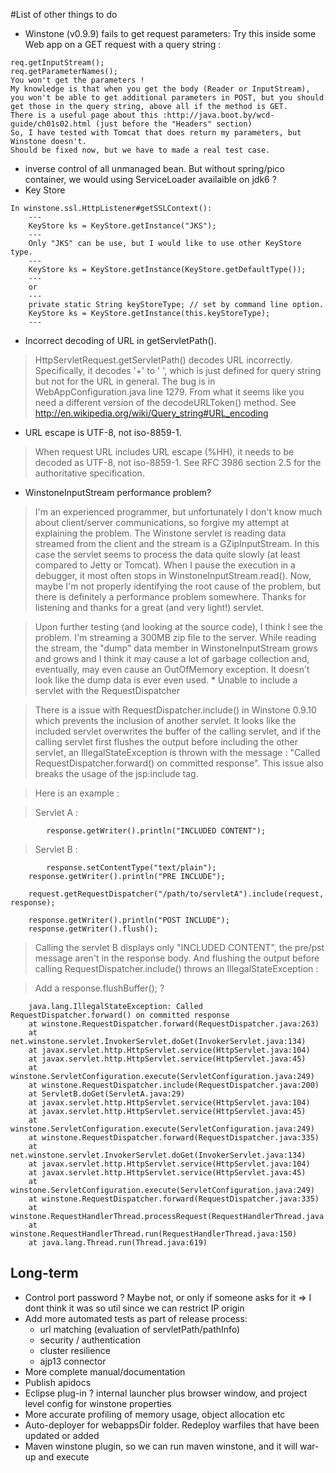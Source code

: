 #List of other things to do

  * Winstone (v0.9.9) fails to get request parameters: Try this inside some Web app on a GET request with a query string :
```
req.getInputStream();
req.getParameterNames();
You won't get the parameters !
My knowledge is that when you get the body (Reader or InputStream), you won't be able to get additional parameters in POST, but you should get those in the query string, above all if the method is GET.
There is a useful page about this :http://java.boot.by/wcd-guide/ch01s02.html (just before the "Headers" section)
So, I have tested with Tomcat that does return my parameters, but Winstone doesn't.
Should be fixed now, but we have to made a real test case.
```
  * inverse control of all unmanaged bean. But without spring/pico container, we would using ServiceLoader availaible on jdk6 ?
  * Key Store
```
In winstone.ssl.HttpListener#getSSLContext():
	---
	KeyStore ks = KeyStore.getInstance("JKS");
	---
	Only "JKS" can be use, but I would like to use other KeyStore type.
	---
	KeyStore ks = KeyStore.getInstance(KeyStore.getDefaultType());
	---
	or
	---
	private static String keyStoreType; // set by command line option.
	KeyStore ks = KeyStore.getInstance(this.keyStoreType);
	---
```

  * Incorrect decoding of URL in getServletPath().
> HttpServletRequest.getServletPath() decodes URL incorrectly. Specifically, it decodes '+' to ' ', which is just defined for query string but not for the URL in general.
> The bug is in WebAppConfiguration.java line 1279. From what it seems like you need a different version of the decodeURLToken() method.
> See http://en.wikipedia.org/wiki/Query_string#URL_encoding

  * URL escape is UTF-8, not iso-8859-1.
> When request URL includes URL escape (%HH), it needs to be decoded as UTF-8, not iso-8859-1.
> See RFC 3986 section 2.5 for the authoritative specification.


  * WinstoneInputStream performance problem?
> I'm an experienced programmer, but unfortunately I don't know much about client/server communications, so forgive my attempt at explaining the problem.
> The Winstone servlet is reading data streamed from the client and the stream is a GZipInputStream. In this case the servlet seems to process the data quite slowly (at least compared to Jetty or Tomcat). When I pause the execution in a debugger, it most often stops in WinstoneInputStream.read(). Now, maybe I'm not properly identifying the root cause of the problem, but there is definitely a performance problem somewhere.
> Thanks for listening and thanks for a great (and very light!) servlet.

> Upon further testing (and looking at the source code), I think I see the
> problem. I'm streaming a 300MB zip file to the server. While reading the
> stream, the "dump" data member in WinstoneInputStream grows and grows and I
> think it may cause a lot of garbage collection and, eventually, may even
> cause an OutOfMemory exception. It doesn't look like the dump data is ever
> even used.
    * Unable to include a servlet with the RequestDispatcher

> There is a issue with RequestDispatcher.include() in Winstone 0.9.10 which prevents the inclusion of another servlet.
> It looks like the included servlet overwrites the buffer of the calling servlet,
> and if the calling servlet first flushes the output before including the other servlet,
> an IllegalStateException is thrown with the message : "Called RequestDispatcher.forward() on committed response".
> This issue also breaks the usage of the jsp:include tag.

> Here is an example :

> Servlet A :
```
        response.getWriter().println("INCLUDED CONTENT"); 
```
> Servlet B :
```
        response.setContentType("text/plain");
	response.getWriter().println("PRE INCLUDE");
	
	request.getRequestDispatcher("/path/to/servletA").include(request, response);
	
	response.getWriter().println("POST INCLUDE");
	response.getWriter().flush();
```

> Calling the servlet B displays only "INCLUDED CONTENT", the pre/pst message aren't in the response body.
> And flushing the output before calling RequestDispatcher.include() throws an IllegalStateException :

> Add a response.flushBuffer(); ?
```
	java.lang.IllegalStateException: Called RequestDispatcher.forward() on committed response
	at winstone.RequestDispatcher.forward(RequestDispatcher.java:263)
	at net.winstone.servlet.InvokerServlet.doGet(InvokerServlet.java:134)
	at javax.servlet.http.HttpServlet.service(HttpServlet.java:104)
	at javax.servlet.http.HttpServlet.service(HttpServlet.java:45)
	at winstone.ServletConfiguration.execute(ServletConfiguration.java:249)
	at winstone.RequestDispatcher.include(RequestDispatcher.java:200)
	at ServletB.doGet(ServletA.java:29)
	at javax.servlet.http.HttpServlet.service(HttpServlet.java:104)
	at javax.servlet.http.HttpServlet.service(HttpServlet.java:45)
	at winstone.ServletConfiguration.execute(ServletConfiguration.java:249)
	at winstone.RequestDispatcher.forward(RequestDispatcher.java:335)
	at net.winstone.servlet.InvokerServlet.doGet(InvokerServlet.java:134)
	at javax.servlet.http.HttpServlet.service(HttpServlet.java:104)
	at javax.servlet.http.HttpServlet.service(HttpServlet.java:45)
	at winstone.ServletConfiguration.execute(ServletConfiguration.java:249)
	at winstone.RequestDispatcher.forward(RequestDispatcher.java:335)
	at winstone.RequestHandlerThread.processRequest(RequestHandlerThread.java:244)
	at winstone.RequestHandlerThread.run(RequestHandlerThread.java:150)
	at java.lang.Thread.run(Thread.java:619)
```




## Long-term ##
  * Control port password ? Maybe not, or only if someone asks for it => I dont think it was so util since we can restrict IP origin
  * Add more automated tests as part of release process:
    * url matching (evaluation of servletPath/pathInfo)
    * security / authentication
    * cluster resilience
    * ajp13 connector
  * More complete manual/documentation
  * Publish apidocs
  * Eclipse plug-in ? internal launcher plus browser window, and project level config for winstone properties
  * More accurate profiling of memory usage, object allocation etc
  * Auto-deployer for webappsDir folder. Redeploy warfiles that have been updated or added
  * Maven winstone plugin, so we can run maven winstone, and it will war-up and execute